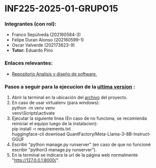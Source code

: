 # INF225-2025-01-GRUPO15
 ### Integrantes (con rol):
- Franco Sepúlveda  (202160584-3)
- Felipe Duran Alonso  (202160599-1)
- Oscar Valverde  (202173623-9)
- **Tutor:** Eduardo Pino
### Enlaces relevantes:
*  [Repositorio Analisis y diseño de software.](https://github.com/Blindas31/GRUPO5-2024-PROYINF) 

### Pasos a seguir para la ejecucion de la [ultima version]() :

1. Abrir la terminal en la ubicación del [archivo]() del proyecto.
2. En caso de usar virtualenv (para windows):
     <br>python -m venv venv      
     venv\Scripts\activate   
4. Ejecutar la siguiente linea (En caso de no funciona, se recomienda reiniciar el equipo luego de la instalacion):
     <br>pip install -r requirements.txt
     <br>huggingface-cli download QuantFactory/Meta-Llama-3-8B-Instruct-GGUF
6. Escribir "python manage.py runserver" (en caso de que no funcioné escribir "python3 manage.py runserver").
7. En la terminal se indicara la url de la página web normalmente "http://127.0.0.1:8000/".
